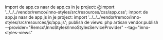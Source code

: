 import de app.cs naar de app.cs in je project: @import '../../../vendor/remco/inno-styles/src/resources/css/app.css';
import de app.js naar de app.js in je project: import '../../../vendor/remco/inno-styles/src/resources/js/app.js';
publish de views: php artisan vendor:publish --provider="Remco\InnoStyles\InnoStylesServiceProvider" --tag="inno-styles-views"
